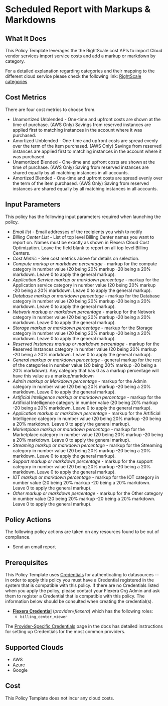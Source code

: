 # Scheduled Report with Markups & Markdowns

## What It Does

This Policy Template leverages the the RightScale cost APIs to import Cloud vendor services import service costs and add a markup or markdown by category.

For a detailed explanation regarding categories and their mapping to the different cloud service please check the following link: [RightScale categories](https://helpnet.flexerasoftware.com/Optima/#helplibrary/RightScale_generated_Cost_Dimension__Category.htm#)

## Cost Metrics

There are four cost metrics to choose from.

- Unamortized Unblended - One-time and upfront costs are shown at the time of purchase. (AWS Only) Savings from reserved instances are applied first to matching instances in the account where it was purchased.
- Amortized Unblended - One-time and upfront costs are spread evenly over the term of the item purchased. (AWS Only) Savings from reserved instances are applied first to matching instances in the account where it was purchased.
- Unamortized Blended - One-time and upfront costs are shown at the time of purchase. (AWS Only) Saving from reserved instances are shared equally by all matching instances in all accounts.
- Amortized Blended - One-time and upfront costs are spread evenly over the term of the item purchased. (AWS Only) Saving from reserved instances are shared equally by all matching instances in all accounts.

## Input Parameters

This policy has the following input parameters required when launching the policy.

- *Email list* - Email addresses of the recipients you wish to notify
- *Billing Center List* - List of top level Billing Center names you want to report on.  Names must be exactly as shown in Flexera Cloud Cost Optimization. Leave the field blank to report on all top level Billing Centers.
- *Cost Metric* - See cost metrics above for details on selection.
- *Compute markup or markdown percentage* - markup for the compute category in number value (20 being 20% markup -20 being a 20% markdown. Leave 0 to apply the general markup).
- *Application Service markup or markdown percentage* - markup for the Application service category in number value (20 being 20% markup -20 being a 20% markdown. Leave 0 to apply the general markup).
- *Database markup or markdown percentage* - markup for the Database category in number value (20 being 20% markup -20 being a 20% markdown. Leave 0 to apply the general markup).
- *Network markup or markdown percentage* - markup for the Network category in number value (20 being 20% markup -20 being a 20% markdown. Leave 0 to apply the general markup).
- *Storage markup or markdown percentage* - markup for the Storage category in number value (20 being 20% markup -20 being a 20% markdown. Leave 0 to apply the general markup).
- *Reserved Instances markup or markdown percentage* - markup for the Reserved Instances category in number value (20 being 20% markup -20 being a 20% markdown. Leave 0 to apply the general markup).
- *General markup or markdown percentage* - general markup for the rest of the categories in number value (20 being 20% markup -20 being a 20% markdown). Any category that has 0 as a markup percentage will have this value as a markup/markdown
- *Admin markup or Markdown percentage* - markup for the Admin category in number value (20 being 20% markup -20 being a 20% markdown. Leave 0 to apply the general markup).
- *Artificial Intelligence markup or markdown percentage* - markup for the Artificial Intelligence category in number value (20 being 20% markup -20 being a 20% markdown. Leave 0 to apply the general markup).
- *Application markup or markdown percentage* - markup for the Artificial Intelligence category in number value (20 being 20% markup -20 being a 20% markdown. Leave 0 to apply the general markup).
- *Marketplace markup or markdown percentage* - markup for the Marketplace category in number value (20 being 20% markup -20 being a 20% markdown. Leave 0 to apply the general markup).
- *Streaming markup or markdown percentage* - markup for the Streaming category in number value (20 being 20% markup -20 being a 20% markdown. Leave 0 to apply the general markup).
- *Support markup or markdown percentage* - markup for the support category in number value (20 being 20% markup -20 being a 20% markdown. Leave 0 to apply the general markup).
- *IOT markup or markdown percentage* - markup for the IOT category in number value (20 being 20% markup -20 being a 20% markdown. Leave 0 to apply the general markup).
- *Other markup or markdown percentage* - markup for the Other category in number value (20 being 20% markup -20 being a 20% markdown. Leave 0 to apply the general markup).

## Policy Actions

The following policy actions are taken on any resources found to be out of compliance.

- Send an email report

## Prerequisites

This Policy Template uses [Credentials](https://docs.flexera.com/flexera/EN/Automation/ManagingCredentialsExternal.htm) for authenticating to datasources -- in order to apply this policy you must have a Credential registered in the system that is compatible with this policy. If there are no Credentials listed when you apply the policy, please contact your Flexera Org Admin and ask them to register a Credential that is compatible with this policy. The information below should be consulted when creating the credential(s).

- [**Flexera Credential**](https://docs.flexera.com/flexera/EN/Automation/ProviderCredentials.htm) (*provider=flexera*) which has the following roles:
  - `billing_center_viewer`

The [Provider-Specific Credentials](https://docs.flexera.com/flexera/EN/Automation/ProviderCredentials.htm) page in the docs has detailed instructions for setting up Credentials for the most common providers.

## Supported Clouds

- AWS
- Azure
- Google

## Cost

This Policy Template does not incur any cloud costs.
